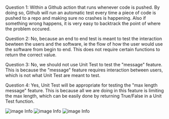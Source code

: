 Question 1:
Within a Github action that runs whenever code is pushed. By doing so, Github will run an automatic test every time a piece of code is pushed to a repo and making sure no crashes is happening. Also if something wrong happens, it is very easy to backtrack the point of where the problem occured.

Question 2:
No, because an end to end test is meant to test the interaction bewteen the users and the software, ie the flow of how the user would use the software from begin to end. This does not require certain functions to return the correct value.

Question 3:
No, we should not use Unit Test to test the "message" feature. This is because the "message" feature requires interaction between users, which is not what Unit Test are meant to test.

Question 4:
Yes, Unit Test will be appropriate for testing the "max length message" feature. This is because all we are doing in this feature is limiting the max length, which can be easily done by returning True/False in a Unit Test function.

![image Info](file://../screenshots/la8.test.png "Screenshot of lab8 test")
![image Info](file://../screenshots/sum.test.png "Screenshot of sum test")
![image Info](file://../screenshots/la8.unit.png "Screenshot of unit test")
